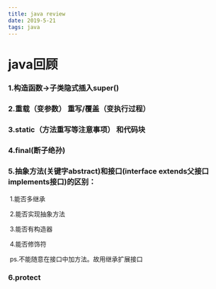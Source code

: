 ```yaml
---
title: java review
date: 2019-5-21
tags: java
---
```


# java回顾

### 1.构造函数->子类隐式插入super()

### 2.重载（变参数）    重写/覆盖（变执行过程）

### 3.static（方法重写等注意事项）	和代码块

### 4.final(断子绝孙)

### 5.抽象方法(关键字abstract)和接口(interface  extends父接口  implements接口)的区别：

​		1.能否多继承

​		2.能否实现抽象方法

​		3.能否有构造器

​		4.能否修饰符

​		ps.不能随意在接口中加方法。故用继承扩展接口

### 6.protect

